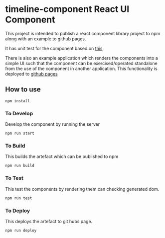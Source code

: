 # timeline-component React UI Component    

This project is intended to publish a react component library project to npm along with an example to github pages. 

It has unit test for the component based on [this](https://medium.com/javascript-scene/unit-testing-react-components-aeda9a44aae2)

There is also an example application which renders the components into a simple UI such that the component can be exercised/operated standalone from the use of the component in another application.  This functionality is deployed to [github pages](https://bayeslife.github.io/react-timeline-component/index.html)

## How to use

```
npm install
```

### To Develop

Develop the component by running the server
```
npm run start
```

### To Build

This builds the artefact which can be published to npm
```
npm run build
```

### To Test

This test the components by rendering them can checking generated dom.
```
npm run test
```

### To Deploy
This deploys the artefact to git hubs page.
```
npm run deploy
```